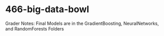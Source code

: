# 466-big-data-bowl
Grader Notes: Final Models are in the GradientBoosting, NeuralNetworks, and RandomForests Folders
